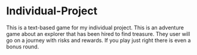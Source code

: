 # Individual-Project
This is a text-based game for my individual project.
This is an adventure game about an explorer that has been hired to find treasure. 
They user will go on a journey with risks and rewards. 
If you play just right there is even a bonus round.